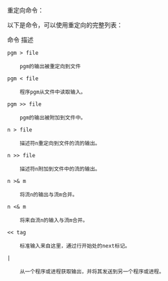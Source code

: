 重定向命令：

以下是命令，可以使用重定向的完整列表：

命令    描述
		
		
			
`pgm > file`  
					
		pgm的输出被重定向到文件
		
`pgm < file`
			
		程序pgm从文件中读取输入。
`pgm >> file`
			
		pgm的输出被附加到文件中。
`n > file`
			
		描述符n重定向到文件的流的输出。
`n >> file`
			
		描述符n附加到文件中的流的输出。
`n >& m`
			
		将流n的输出与流m合并。			
`n <& m`
			
		将来自流n的输入与流m合并。
`<< tag`
			
		标准输入来自这里，通过行开始处的next标记。		
`|`

		从一个程序或进程获取输出，并将其发送到另一个程序或进程。

